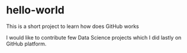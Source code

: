 # hello-world
This is a short  project to learn how does GitHub works

I would like to contribute few Data Science projects which I did lastly on GitHub platform.
